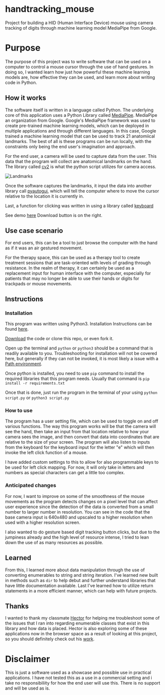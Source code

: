 # handtracking_mouse
Project for building a HID (Human Interface Device) mouse using camera tracking of digits through machine learning model MediaPipe from Google.


<h1>Purpose</h1>

The purpose of this project was to write software that can be used on a computer to control a mouse cursor through the use of hand gestures. In doing so, I wanted learn how just how powerful these machine learning models are, how effective they can be used, and learn more about writing code in Python.

<h2>How it works</h2>

The software itself is written in a language called Python. The underlying core of this application uses a Python Library called [MediaPipe](https://google.github.io/mediapipe/solutions/hands). MediaPipe an organization from Google.
Google's MediaPipe framework was used to create pre-trained machine learning models, which can be deployed in multiple applications and through different languages.
In this case, Google trained a machine learning model that can be used to track 21 anatomiical landmarks.
The best of all is these programs can be run locally, with the constraints only being the end user's imagination and approach.


For the end user, a camera will be used to capture data from the user. This data that the program will collect are anatomical landmarks on the hand. The library called [cv2](https://opencv.org/) is what the python script utilizes for camera access.

![Landmarks](https://google.github.io/mediapipe/images/mobile/hand_landmarks.png)

Once the software captures the landmarks, it input the data into another library call [pyautogui](https://pyautogui.readthedocs.io/en/latest/), which will tell the computer where to move the cursor relative to the location it is currently in.

Last, a function for clicking was written in using a library called [keyboard](https://pypi.org/project/keyboard/)

See demo [here](https://github.com/kawangwong/handtracking_mouse/blob/main/demo.mp4) Download button is on the right.

<h2>Use case scenario</h2>

For end users, this can be a tool to just browse the computer with the hand as if it was an air gestured movement.

For the therapy space, this can be used as a therapy tool to create treatment sessions that are task-oriented with levels of grading through resistance.
In the realm of therapy, it can certainly be used as a replacement input for human interface with the computer, especially for patients that may no longer be able to use their
hands or digits for trackpads or mouse movements.

<h2>Instructions</h2>

<h3>Installation</h3>

This program was written using Python3. Installation Instructions can be found [here](https://www.python.org/downloads/).

[Download](https://www.alphr.com/download-files-github/) the code or clone this repo, or even fork it.

Open up the terminal and `python` or `python3` should be a command that is readily available to you. Troubleshooting for installation will not be covered here, but generally if they can not be invoked, it is most likely a issue with a [Path environment](https://docs.python.org/3/using/windows.html).

Once python is installed, you need to use `pip` command to install the required libraries that this program needs. Usually that command is `pip install -r requirements.txt`

Once that is done, just run the program in the terminal of your using `python script.py` or `python3 script.py`

<h3>How to use</h3>

The program has a user setting file, which can be used to toggle on and off various functions. The way this program works will be that the camera will see the hand, then take an input from that location relative to how your camera sees the image, and then convert that data into coordinates that are relative to the size of your screen. The program will also listen to inputs from the keyboard for the keyboard input for the letter "e" which will then invoke the left click function of a mouse.

I have added custom settings to this to allow for also programmable keys to be used for left click mapping. For now, it will only take in letters and numbers as special characters can get a little too complex.

<h3>Anticipated changes</h3>

For now, I want to improve on some of the smoothness of the mouse movements as the program detects changes on a pixel level that can affect user experience since the detection of the data is converted from a small number to larger number in resolution. You can see in the code that the base camera input is 640x480 and upscaled to a higher resolution when used with a higher resolution screen.

I also wanted to do gesture based digit tracking button clicks, but due to the jumpiness already and the high level of resource intense, I tried to lean down the use of as many resources as possible.

<h2>Learned</h2>

From this, I learned more about data manipulation through the use of converting enumerables to string and string iteration. I've learned new built in methods such as `dir` to help debut and further understand libraries that have little documentation available. Last I've learned how to utilize return statements in a more efficient manner, which can help with future projects.

<h2>Thanks</h2>

I wanted to thank my classmate [Hector](https://www.linkedin.com/in/hector6921) for helping me troubleshoot some of the issues that I ran into regarding enumerable classes that exist in this library and how data is placed. Hector is also exploring some of these applications now in the browser space as a result of looking at this project, so you should definitely check out his [work](https://github.com/hector6921).

<h1>Disclaimer</h1>

This is just a software used as a showcase and possible use in practical applications. I have not tested this as a use in a commercial setting and i take no responsibiliity for
how the end user will use this. There is no support and will be used as is.
